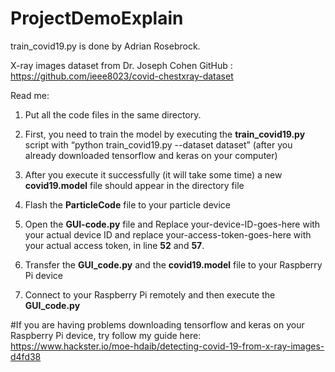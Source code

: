 # ProjectDemoExplain
train_covid19.py is done by Adrian Rosebrock.

X-ray images dataset from Dr. Joseph Cohen GitHub : https://github.com/ieee8023/covid-chestxray-dataset

Read me:

1. Put all the code files in the same directory.

1. First, you need to train the model by executing the **train_covid19.py** script with “python train_covid19.py --dataset dataset”
(after you already downloaded tensorflow and keras on your computer)
    
1. After you execute it successfully (it will take some time) a new **covid19.model** file should appear in the directory file

1. Flash the **ParticleCode** file to your particle device

1. Open the **GUI-code.py** file and Replace your-device-ID-goes-here with your actual device ID and replace your-access-token-goes-here with your actual access token, in line **52** and **57**.

1. Transfer the **GUI_code.py** and the **covid19.model** file to your Raspberry Pi device

1. Connect to your Raspberry Pi remotely and then execute the **GUI_code.py**

#If you are having problems downloading tensorflow and keras on your Raspberry Pi device, try follow my guide here: https://www.hackster.io/moe-hdaib/detecting-covid-19-from-x-ray-images-d4fd38


